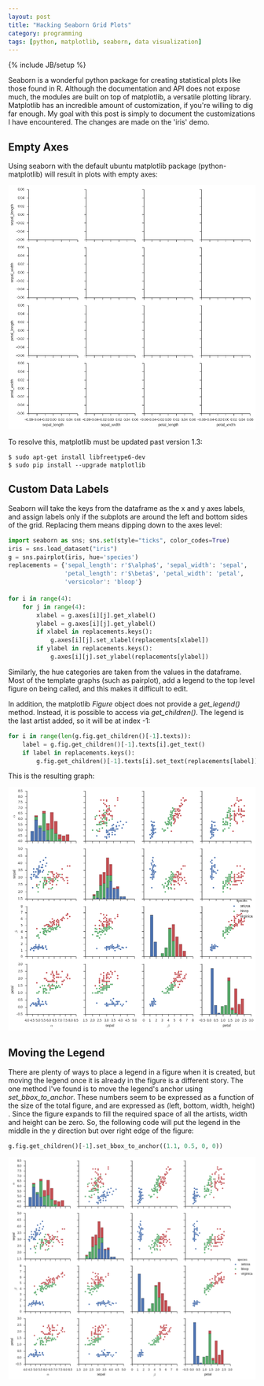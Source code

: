 ```yaml
---
layout: post
title: "Hacking Seaborn Grid Plots"
category: programming
tags: [python, matplotlib, seaborn, data visualization]
---
```

{% include JB/setup %}

Seaborn is a wonderful python package for creating statistical plots like 
those found in R. Although the documentation and API does not expose much, 
the modules are built on top of matplotlib, a versatile plotting library. 
Matplotlib has an incredible amount of customization, if you're willing to 
dig far enough. My goal with this post is simply to document the 
customizations I have encountered. The changes are made on the 'iris' demo.

Empty Axes
----------

Using seaborn with the default ubuntu matplotlib package (python-matplotlib) 
will result in plots with empty axes:

![empty axes example](https://raw.githubusercontent.com/CatherineH/CatherineH.github.io/master/_posts/images/seaborn_plots/empty_axes.png)

To resolve this, matplotlib must be updated past version 1.3:

```
$ sudo apt-get install libfreetype6-dev
$ sudo pip install --upgrade matplotlib

```

Custom Data Labels
------------------

Seaborn will take the keys from the dataframe as the x and y axes labels, and
 assign labels only if the subplots are around the left and bottom sides of 
 the grid. Replacing them means dipping down to the axes level:

 
``` python
import seaborn as sns; sns.set(style="ticks", color_codes=True)
iris = sns.load_dataset("iris")
g = sns.pairplot(iris, hue='species')
replacements = {'sepal_length': r'$\alpha$', 'sepal_width': 'sepal',
                'petal_length': r'$\beta$', 'petal_width': 'petal',
                'versicolor': 'bloop'}

for i in range(4):
    for j in range(4):
        xlabel = g.axes[i][j].get_xlabel()
        ylabel = g.axes[i][j].get_ylabel()
        if xlabel in replacements.keys():
            g.axes[i][j].set_xlabel(replacements[xlabel])
        if ylabel in replacements.keys():
            g.axes[i][j].set_ylabel(replacements[ylabel])
```

Similarly, the hue categories are taken from the values in the dataframe. 
Most of the template graphs (such as pairplot), add a legend to the top level
 figure on being called, and this makes it difficult to edit.
 
In addition, the matplotlib *Figure* object does not provide a *get_legend()*
 method. Instead, it is possible to access via *get_children()*. The legend 
 is the last artist added, so it will be at index -1:

``` python
for i in range(len(g.fig.get_children()[-1].texts)):
    label = g.fig.get_children()[-1].texts[i].get_text()
    if label in replacements.keys():
        g.fig.get_children()[-1].texts[i].set_text(replacements[label])
```

This is the resulting graph: 

![renaming labels example](https://raw.githubusercontent.com/CatherineH/CatherineH.github.io/master/_posts/images/seaborn_plots/labels_output.png)

Moving the Legend
-----------------

There are plenty of ways to place a legend in a figure when it is 
created, but moving the legend once it is already in the figure is a different story. 
The one method I've found is to move the legend's anchor using 
*set_bbox_to_anchor*. These numbers seem to be expressed as a function of the
 size of the total figure, and are expressed as (left, bottom, width, height)
 . Since the figure expands to fill the required space of all the artists, 
 width and height can be zero. So, the following code will put the legend in 
 the middle in the y direction but over right edge of the figure:
   
``` python
g.fig.get_children()[-1].set_bbox_to_anchor((1.1, 0.5, 0, 0))
```


![moved legend example](https://raw.githubusercontent.com/CatherineH/CatherineH.github.io/master/_posts/images/seaborn_plots/legend_moved_output.png)



